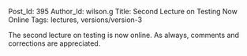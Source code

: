 Post_Id: 395
Author_Id: wilson.g
Title: Second Lecture on Testing Now Online
Tags: lectures, versions/version-3

<p>The second lecture on testing is now online.  As always, comments and corrections are appreciated.</p>
